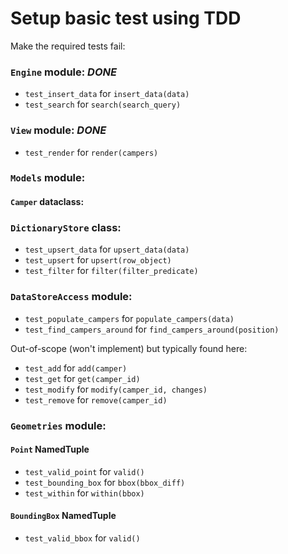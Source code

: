 # Setup basic test using TDD

Make the required tests fail:

### `Engine` module: *DONE*

- `test_insert_data` for `insert_data(data)`
- `test_search` for `search(search_query)`

### `View` module: *DONE*

- `test_render` for `render(campers)`

### `Models` module:

#### `Camper` dataclass:

### `DictionaryStore` class:

- `test_upsert_data` for `upsert_data(data)`
- `test_upsert` for `upsert(row_object)`
- `test_filter` for `filter(filter_predicate)`

### `DataStoreAccess` module:

- `test_populate_campers` for `populate_campers(data)`
- `test_find_campers_around` for `find_campers_around(position)`

Out-of-scope (won't implement) but typically found here:

- `test_add` for `add(camper)`
- `test_get` for `get(camper_id)`
- `test_modify` for `modify(camper_id, changes)`
- `test_remove` for `remove(camper_id)`

### `Geometries` module:

#### `Point` NamedTuple

- `test_valid_point` for `valid()`
- `test_bounding_box` for `bbox(bbox_diff)`
- `test_within` for `within(bbox)`

#### `BoundingBox` NamedTuple

- `test_valid_bbox` for `valid()`

